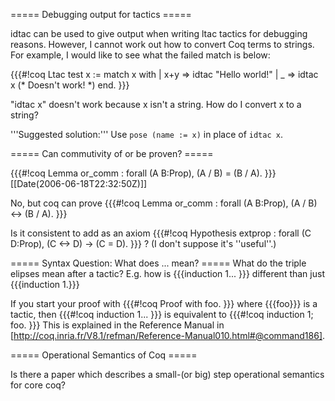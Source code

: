 ===== Debugging output for tactics =====

idtac can be used to give output when writing ltac tactics for debugging reasons. However, I cannot work out how to convert Coq terms to strings. For example, I would like to see what the failed match is below:

{{{#!coq 
Ltac test x :=
  match x with
  |  x+y => idtac "Hello world!"
  | _ => idtac x (* Doesn't work! *)
 end.
}}}

"idtac x" doesn't work because x isn't a string. How do I convert x to a string?

'''Suggested solution:''' Use `pose (name := x)` in place of `idtac x`.

===== Can commutivity of or be proven? =====

{{{#!coq 
Lemma or_comm : forall (A B:Prop), (A \/ B) = (B \/ A).
}}}
[[Date(2006-06-18T22:32:50Z)]]

No, but coq can prove
{{{#!coq 
Lemma or_comm : forall (A B:Prop), (A \/ B) <-> (B \/ A).
}}}

Is it consistent to add as an axiom
{{{#!coq
Hypothesis extprop : forall (C D:Prop), (C <-> D) -> (C = D).
}}}
? (I don't suppose it's ''useful''.)


===== Syntax Question: What does ... mean? =====
What do the triple elipses mean  after a tactic? E.g. how is {{{induction 1... }}} different than just {{{induction 1.}}}

 If you start your proof with 
{{{#!coq
Proof with foo.
}}}
 where {{{foo}}} is a tactic, then 
{{{#!coq
induction 1...
}}}
 is equivalent to
{{{#!coq
induction 1; foo.
}}}
 This is explained in the Reference Manual in [http://coq.inria.fr/V8.1/refman/Reference-Manual010.html#@command186]. 

===== Operational Semantics of Coq =====

Is there a paper which describes a small-(or big) step operational semantics for core coq? 
